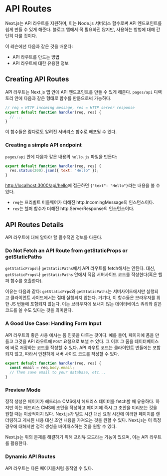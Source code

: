 # API Routes

Next.js는 API 라우트를 지원하며, 이는 Node.js 서버리스 함수로써 API 엔드포인트를 쉽게 만들 수 있게 해준다. 블로그 앱에서 꼭 필요하진 않지만, 사용하는 방법에 대해 간단히 다룰 것이다.

이 레슨에선 다음과 같은 것을 배운다:

- API 라우트를 만드는 방법
- API 라우트에 대한 유용한 정보

## Creating API Routes

API 라우트는 Next.js 앱 안에 API 엔드포인트를 만들 수 있게 해준다. `pages/api` 디렉토리 안에 다음과 같은 형태로 함수를 만듦으로써 가능하다.

```jsx
// req = HTTP incoming message, res = HTTP server response
export default function handler(req, res) {
  // ...
}
```

이 함수들은 람다로도 알려진 서버리스 함수로 배포될 수 있다.

### Creating a simple API endpoint

`pages/api` 안에 다음과 같은 내용의 `hello.js` 파일을 만든다:

```jsx
export default function handler(req, res) {
  res.status(200).json({ text: "Hello" });
}
```

[http://localhost:3000/api/hello](http://localhost:3000/api/hello)에 접근하면 `{"text": "Hello"}`라는 내용을 볼 수 있다.

- `req`는 프리빌트 미들웨어가 더해진 http.IncomingMessage의 인스턴스이다.
- `res`는 헬퍼 함수가 더해진 http.ServerResponse의 인스턴스이다.

## API Routes Details

API 라우트에 대해 알아야 할 필수적인 정보를 다룬다.

### Do Not Fetch an API Route from getStaticProps or getStaticPaths

`getStaticProps`나 `getStaticPaths`에서 API 라우트를 fetch해서는 안된다. 대신, `getStaticProps`나 `getStaticPaths` 안에서 직접 서버사이드 코드를 작성한다(혹은 헬퍼 함수를 호출한다).

이유는 다음과 같다: `getStaticPrps`와 `getStaticPaths`는 서버사이드에서만 실행되고 클라이언트 사이드에서는 절대 실행되지 않는다. 거기다, 이 함수들은 브라우저를 위한 JS 번들에 포함되지 않는다. 이는 브라우저에 보내지 않는 데이터베이스 쿼리와 같은 코드를 쓸 수도 있다는 것을 의미한다.

### A Good Use Case: Handling Form Input

API 라우트의 좋은 사용 예시는 폼 인풋을 다루는 것이다. 예를 들어, 페이지에 폼을 만들고 그것을 API 라우트에 `POST` 요청으로 보낼 수 있다. 그 이후 그 폼을 데이터베이스에 바로 저장하는 코드를 작성할 수 있다. API 라우트 코드는 클라이언트 번들에는 포함되지 않고, 따라서 안전하게 서버 사이드 코드를 작성할 수 있다.

```jsx
export default function handler(req, res) {
  const email = req.body.email;
  // Then save email to your database, etc...
}
```

### Preview Mode

정적 생성은 페이지가 헤드리스 CMS에서 헤드리스 데이터를 fetch할 때 유용하다. 하지만 이는 헤드리스 CMS에 초안을 작성하고 페이지에 즉시 그 초안을 미리보는 것을 원할 때는 이상적이지 않다. Next.js가 빌드 시간 대신 요청 시간에 이러한 페이지를 렌더링하고 게시된 내용 대신 초안 내용을 가져오는 것을 원할 수 있다. Next.js는 이 특정 경우에 대해서만 정적 생성을 바이패스하는 것을 원할 수 있다.

Next.js는 위의 문제를 해결하기 위해 프리뷰 모드라는 기능이 있으며, 이는 API 라우트를 활용한다.

### Dynamic API Routes

API 라우트는 다른 페이지들처럼 동적일 수 있다.
